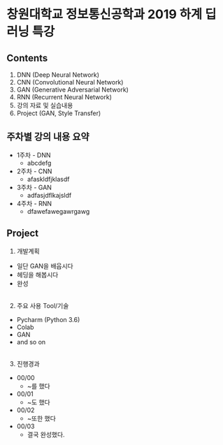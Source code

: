 창원대학교 정보통신공학과 2019 하계 딥러닝 특강
=============================================
## Contents
1. DNN (Deep Neural Network)
2. CNN (Convolutional Neural Network)
3. GAN (Generative Adversarial Network)
4. RNN (Recurrent Neural Network)
5. 강의 자료 및 실습내용
6. Project (GAN, Style Transfer)


## 주차별 강의 내용 요약
* 1주차 - DNN 
  * abcdefg
* 2주차 - CNN
  * afaskldfjklasdf
* 3주차 - GAN
  * adfasjdflkajsldf
* 4주차 - RNN
  * dfawefawegawrgawg
  
## Project
1. 개발계획
* 일단 GAN을 배웁시다
* 헤딩을 해봅시다
* 완성
<br></br>

2. 주요 사용 Tool/기술
* Pycharm (Python 3.6)
* Colab
* GAN
* and so on
<br></br>

3. 진행경과
* 00/00
  * ~를 했다
* 00/01
  * ~도 했다
* 00/02
  * ~또한 했다
* 00/03
  * 결국 완성했다.

